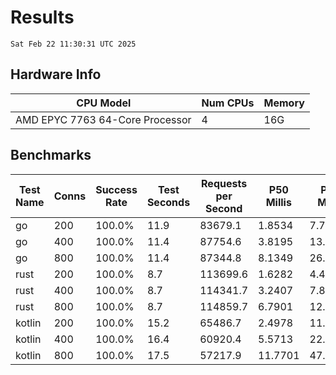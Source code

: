 # Results
`Sat Feb 22 11:30:31 UTC 2025`
## Hardware Info
| CPU Model | Num CPUs | Memory |
| --------- | -------- | ------ |
| AMD EPYC 7763 64-Core Processor | 4 | 16G |

## Benchmarks
| Test Name | Conns | Success Rate | Test Seconds | Requests per Second | P50 Millis | P99 Millis | P99.9 Millis | API Memory MB | API CPU Time | API Threads |
| --------- | ----- | ------------ | ------------ | ------------------- | ---------- | ---------- | ------------ | ------------- | ------------ | ----------- |
| go | 200 | 100.0% | 11.9 | 83679.1 | 1.8534 | 7.7575 | 10.6789 | 17.5 | 00:00:27 | 12 |
| go | 400 | 100.0% | 11.4 | 87754.6 | 3.8195 | 13.9022 | 19.9070 | 24.3 | 00:00:27 | 11 |
| go | 800 | 100.0% | 11.4 | 87344.8 | 8.1349 | 26.5664 | 39.5570 | 36.9 | 00:00:27 | 11 |
| rust | 200 | 100.0% | 8.7 | 113699.6 | 1.6282 | 4.4839 | 6.0646 | 9.2 | 00:00:17 | 5 |
| rust | 400 | 100.0% | 8.7 | 114341.7 | 3.2407 | 7.8092 | 10.6685 | 13.7 | 00:00:17 | 5 |
| rust | 800 | 100.0% | 8.7 | 114859.7 | 6.7901 | 12.4178 | 19.5564 | 23.4 | 00:00:17 | 5 |
| kotlin | 200 | 100.0% | 15.2 | 65486.7 | 2.4978 | 11.0965 | 39.8591 | 321.3 | 00:00:41 | 32 |
| kotlin | 400 | 100.0% | 16.4 | 60920.4 | 5.5713 | 22.1378 | 68.6357 | 605.6 | 00:00:46 | 32 |
| kotlin | 800 | 100.0% | 17.5 | 57217.9 | 11.7701 | 47.1319 | 151.7734 | 871.8 | 00:00:50 | 32 |
